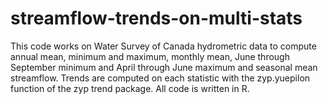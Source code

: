 # streamflow-trends-on-multi-stats
This code works on Water Survey of Canada hydrometric data to compute annual mean, minimum and maximum, monthly mean, June through September minimum and April through June maximum and seasonal mean streamflow. Trends are computed on each statistic with the zyp.yuepilon function of the zyp trend package. All code is written in R.  
